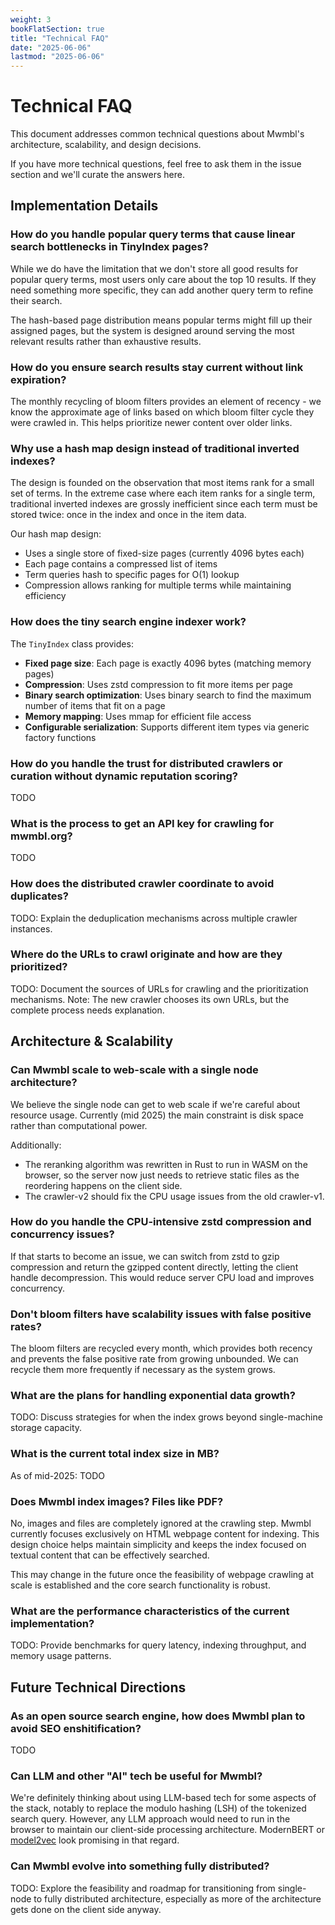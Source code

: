 ```yaml
---
weight: 3
bookFlatSection: true
title: "Technical FAQ"
date: "2025-06-06"
lastmod: "2025-06-06"
---
```


# Technical FAQ

This document addresses common technical questions about Mwmbl's architecture, scalability, and design decisions.

If you have more technical questions, feel free to ask them in the issue section and we'll curate the answers here.

## Implementation Details

### How do you handle popular query terms that cause linear search bottlenecks in TinyIndex pages?

While we do have the limitation that we don't store all good results for popular query terms, most users only care about the top 10 results. If they need something more specific, they can add another query term to refine their search.

The hash-based page distribution means popular terms might fill up their assigned pages, but the system is designed around serving the most relevant results rather than exhaustive results.

### How do you ensure search results stay current without link expiration?

The monthly recycling of bloom filters provides an element of recency - we know the approximate age of links based on which bloom filter cycle they were crawled in. This helps prioritize newer content over older links.

### Why use a hash map design instead of traditional inverted indexes?

The design is founded on the observation that most items rank for a small set of terms. In the extreme case where each item ranks for a single term, traditional inverted indexes are grossly inefficient since each term must be stored twice: once in the index and once in the item data.

Our hash map design:
- Uses a single store of fixed-size pages (currently 4096 bytes each)
- Each page contains a compressed list of items
- Term queries hash to specific pages for O(1) lookup
- Compression allows ranking for multiple terms while maintaining efficiency

### How does the tiny search engine indexer work?

The `TinyIndex` class provides:
- **Fixed page size**: Each page is exactly 4096 bytes (matching memory pages)
- **Compression**: Uses zstd compression to fit more items per page
- **Binary search optimization**: Uses binary search to find the maximum number of items that fit on a page
- **Memory mapping**: Uses mmap for efficient file access
- **Configurable serialization**: Supports different item types via generic factory functions

### How do you handle the trust for distributed crawlers or curation without dynamic reputation scoring?

TODO

### What is the process to get an API key for crawling for mwmbl.org?

TODO

### How does the distributed crawler coordinate to avoid duplicates?

TODO: Explain the deduplication mechanisms across multiple crawler instances.

### Where do the URLs to crawl originate and how are they prioritized?

TODO: Document the sources of URLs for crawling and the prioritization mechanisms. Note: The new crawler chooses its own URLs, but the complete process needs explanation.

## Architecture & Scalability

### Can Mwmbl scale to web-scale with a single node architecture?

We believe the single node can get to web scale if we're careful about resource usage. Currently (mid 2025) the main constraint is disk space rather than computational power.

Additionally:
- The reranking algorithm was rewritten in Rust to run in WASM on the browser, so the server now just needs to retrieve static files as the reordering happens on the client side.
- The crawler-v2 should fix the CPU usage issues from the old crawler-v1.

### How do you handle the CPU-intensive zstd compression and concurrency issues?

If that starts to become an issue, we can switch from zstd to gzip compression and return the gzipped content directly, letting the client handle decompression. This would reduce server CPU load and improves concurrency.

### Don't bloom filters have scalability issues with false positive rates?

The bloom filters are recycled every month, which provides both recency and prevents the false positive rate from growing unbounded. We can recycle them more frequently if necessary as the system grows.

### What are the plans for handling exponential data growth?

TODO: Discuss strategies for when the index grows beyond single-machine storage capacity.

### What is the current total index size in MB?

As of mid-2025: TODO

### Does Mwmbl index images? Files like PDF?

No, images and files are completely ignored at the crawling step. Mwmbl currently focuses exclusively on HTML webpage content for indexing. This design choice helps maintain simplicity and keeps the index focused on textual content that can be effectively searched.

This may change in the future once the feasibility of webpage crawling at scale is established and the core search functionality is robust.

### What are the performance characteristics of the current implementation?

TODO: Provide benchmarks for query latency, indexing throughput, and memory usage patterns.

## Future Technical Directions

### As an open source search engine, how does Mwmbl plan to avoid SEO enshitification?

TODO

### Can LLM and other "AI" tech be useful for Mwmbl?

We're definitely thinking about using LLM-based tech for some aspects of the stack, notably to replace the modulo hashing (LSH) of the tokenized search query. However, any LLM approach would need to run in the browser to maintain our client-side processing architecture. ModernBERT or [model2vec](https://github.com/MinishLab/model2vec/) look promising in that regard.

### Can Mwmbl evolve into something fully distributed?

TODO: Explore the feasibility and roadmap for transitioning from single-node to fully distributed architecture, especially as more of the architecture gets done on the client side anyway.




